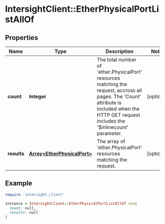 # IntersightClient::EtherPhysicalPortListAllOf

## Properties

| Name | Type | Description | Notes |
| ---- | ---- | ----------- | ----- |
| **count** | **Integer** | The total number of &#39;ether.PhysicalPort&#39; resources matching the request, accross all pages. The &#39;Count&#39; attribute is included when the HTTP GET request includes the &#39;$inlinecount&#39; parameter. | [optional] |
| **results** | [**Array&lt;EtherPhysicalPort&gt;**](EtherPhysicalPort.md) | The array of &#39;ether.PhysicalPort&#39; resources matching the request. | [optional] |

## Example

```ruby
require 'intersight_client'

instance = IntersightClient::EtherPhysicalPortListAllOf.new(
  count: null,
  results: null
)
```


